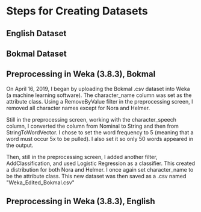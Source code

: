 # Steps for Creating Datasets

## English Dataset

## Bokmal Dataset

## Preprocessing in Weka (3.8.3), Bokmal
On April 16, 2019, I began by uploading the Bokmal .csv dataset into Weka (a machine learning software). The character_name column was set as the attribute class. Using a RemoveByValue filter in the preprocessing screen, I removed all character names except for Nora and Helmer.

Still in the preprocessing screen, working with the character_speech column, I converted the column from Nominal to String and then from StringToWordVector. I chose to set the word frequency to 5 (meaning that a word must occur 5x to be pulled). I also set it so only 50 words appeared in the output.

Then, still in the preprocessing screen, I added another filter, AddClassification, and used Logistic Regression as a classifier. This created a distribution for both Nora and Helmer. I once again set character_name to be the attribute class. This new dataset was then saved as a .csv named "Weka_Edited_Bokmal.csv"

## Preprocessing in Weka (3.8.3), English
